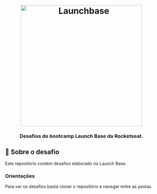 <h1 align="center">
    <img alt="Launchbase" src="https://storage.googleapis.com/golden-wind/bootcamp-launchbase/logo.png" width="400px" />
</h1>

<h3 align="center">
  Desafios do bootcamp Launch Base da Rocketseat.
</h3>

## :rocket: Sobre o desafio

Este repositório contém desafios elaborado no Launch Base.

### Orientações
<p>
Para ver os desafios basta clonar o repositório e navegar entre as pastas.
</p>


